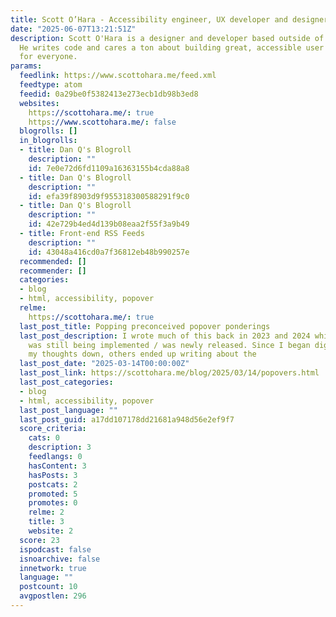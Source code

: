 ```yaml
---
title: Scott O’Hara - Accessibility engineer, UX developer and designer
date: "2025-06-07T13:21:51Z"
description: Scott O'Hara is a designer and developer based outside of Boston MA.
  He writes code and cares a ton about building great, accessible user experiences
  for everyone.
params:
  feedlink: https://www.scottohara.me/feed.xml
  feedtype: atom
  feedid: 0a29be0f5382413e273ecb1db98b3ed8
  websites:
    https://scottohara.me/: true
    https://www.scottohara.me/: false
  blogrolls: []
  in_blogrolls:
  - title: Dan Q's Blogroll
    description: ""
    id: 7e0e72d6fd1109a16363155b4cda88a8
  - title: Dan Q's Blogroll
    description: ""
    id: efa39f8903d9f955318300588291f9c0
  - title: Dan Q's Blogroll
    description: ""
    id: 42e729b4ed4d139b08eaa2f55f3a9b49
  - title: Front-end RSS Feeds
    description: ""
    id: 43048a416cd0a7f36812eb48b990257e
  recommended: []
  recommender: []
  categories:
  - blog
  - html, accessibility, popover
  relme:
    https://scottohara.me/: true
  last_post_title: Popping preconceived popover ponderings
  last_post_description: I wrote much of this back in 2023 and 2024 while popover
    was still being implemented / was newly released. Since I began digitally scribbling
    my thoughts down, others ended up writing about the
  last_post_date: "2025-03-14T00:00:00Z"
  last_post_link: https://scottohara.me/blog/2025/03/14/popovers.html
  last_post_categories:
  - blog
  - html, accessibility, popover
  last_post_language: ""
  last_post_guid: a17dd107178dd21681a948d56e2ef9f7
  score_criteria:
    cats: 0
    description: 3
    feedlangs: 0
    hasContent: 3
    hasPosts: 3
    postcats: 2
    promoted: 5
    promotes: 0
    relme: 2
    title: 3
    website: 2
  score: 23
  ispodcast: false
  isnoarchive: false
  innetwork: true
  language: ""
  postcount: 10
  avgpostlen: 296
---
```

